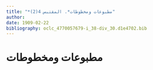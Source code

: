```yaml
---
title: "*مطبوعات ومخطوطات*. المقتبس 4(2)"
author: 
date: 1909-02-22
bibliography: oclc_4770057679-i_38-div_30.d1e4702.bib
---
```




#  مطبوعات ومخطوطات 


